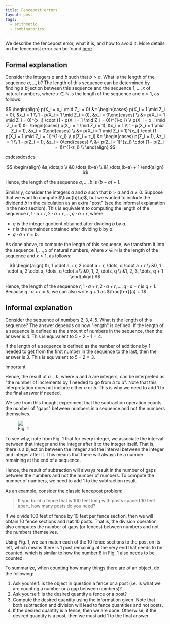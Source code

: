 ```yaml
---
title: Fencepost errors
layout: post
tags:
  - arithmetic
  - combinatorics
---
```

We describe the fencepost error, what it is, and how to avoid it. More details on the fencepost error can be found [here](https://betterexplained.com/articles/learning-how-to-count-avoiding-the-fencepost-problem/).

## Formal explanation
Consider the integers $a$ and $b$ such that $b > a$. What is the length of the sequence $a, \dots, b$? The length of this sequence can be determined by finding a bijection between this sequence and the sequence $1,\dots,x$ of natural numbers, where $x \in \mathbb N$ is the length of the sequence and $x > 1$, as follows:

$$
\begin{align}
p(X_i = x_i \mid Z_i = 0) &= \begin{cases} p(X_i = 1 \mid Z_i = 0), &x_i = 1 \\ 1 - p(X_i = 1 \mid Z_i = 0), &x_i = 0\end{cases} \\
&= p(X_i = 1 \mid Z_i = 0)^{x_i} \cdot (1 - p(X_i = 1 \mid Z_i = 0))^{1-x_i} \\
p(X_i = x_i \mid Z_i = 1) &= \begin{cases} p(X_i = 1 \mid Z_i = 1), &x_i = 1 \\ 1 - p(X_i = 1 \mid Z_i = 1), &x_i = 0\end{cases} \\
&= p(X_i = 1 \mid Z_i = 1)^{x_i} \cdot (1 - p(X_i = 1 \mid Z_i = 1))^{1-x_i} \\
p(Z_i = z_i) &= \begin{cases} p(Z_i = 1), &z_i = 1 \\ 1 - p(Z_i = 1), &z_i = 0\end{cases} \\
&= p(Z_i = 1)^{z_i} \cdot (1 - p(Z_i = 1))^{1-z_i} \\
\end{align}
$$

csdcssdcsdcs

$$
\begin{align}
&a,\dots,b \\
&0,\dots,(b-a) \\
&1,\dots,(b-a) + 1
\end{align}
$$

Hence, the length of the sequence $a,\dots,b$ is $(b-a) + 1$.

Similarly, consider the integers $a$ and $b$ such that $b > a$ and $a \neq 0$. Suppose that we want to compute $\frac{b}{a}$, but we wanted to include the dividend $b$ in the calculation as an extra "post" (see the informal explanation in the next section). This is equivalent to computing the length of the sequence $r, 1 \cdot a + r, 2 \cdot a + r, \dots, q \cdot a + r$, where
* $q$ is the integer quotient obtained after dividing $b$ by $a$.
* $r$ is the remainder obtained after dividing $b$ by $a$.
* $q \cdot a + r = b$.

As done above, to compute the length of this sequence, we transform it into the sequence $1,\dots,x$ of natural numbers, where $x \in \mathbb N$ is the length of the sequence and $x > 1$, as follows:

$$
\begin{align}
&r, 1 \cdot a + r, 2 \cdot a + r, \dots, q \cdot a + r \\
&0, 1 \cdot a, 2 \cdot a, \dots, q \cdot a \\
&0, 1, 2, \dots, q \\
&1, 2, 3, \dots, q + 1
\end{align}
$$

Hence, the length of the sequence $r, 1 \cdot a + r, 2 \cdot a + r, \dots, q \cdot a + r$ is $q + 1$. Because $q \cdot a + r = b$, we can also write $q + 1$ as $\frac{b-r}{a} + 1$.
## Informal explanation
Consider the sequence of numbers $2,3,4,5$. What is the length of this sequence? The answer depends on how "length" is defined. If the length of a sequence is defined as the amount of numbers in the sequence, then the answer is $4$. This is equivalent to $5 - 2 + 1 = 4$.

If the length of a sequence is defined as the number of additions by $1$ needed to get from the first number in the sequence to the last, then the answer is $3$. This is equivalent to $5 - 2 = 3$.

> [!IMPORTANT]  
> Hence, the result of $a - b$, where $a$ and $b$ are integers, can be interpreted as "the number of increments by $1$ needed to go from $b$ to $a$". Note that this interpretation does not include either $a$ or $b$. This is why we need to add $1$ to the final answer if needed.

We see from this thought experiment that the subtraction operation counts the number of "gaps" between numbers in a sequence and not the numbers themselves. 
<figure>
<img src="figures/fencepost.png">
<figcaption>Fig. 1</figcaption>
</figure>
To see why, note from Fig. 1 that for every integer, we associate the interval between that integer and the integer after it to the integer itself. That is, there is a bijection between the integer and the interval between the integer and integer after it. This means that there will always be a number remaining at the end of a sequence.

Hence, the result of subtraction will always result in the number of gaps between the numbers and not the number of numbers. To compute the number of numbers, we need to add $1$ to the subtraction result.

As an example, consider the classic fencepost problem:

> If you build a fence that is $100$ feet long with posts spaced $10$ feet apart, how many posts do you need?

If we divide $100$ feet of fence by $10$ feet per fence section, then we will obtain $10$ fence sections and **not** $10$ posts. That is, the division operation also computes the number of gaps (or fences) between numbers and not the numbers themselves.

Using Fig. 1, we can match each of the $10$ fence sections to the post on its left, which means there is $1$ post remaining at the very end that needs to be counted, which is similar to how the number $8$ in Fig. 1 also needs to be counted.

To summarize, when counting how many things there are of an object, do the following:
1. Ask yourself: is the object in question a fence or a post (i.e. is what we are counting a number or a gap between numbers)?
2. Ask yourself: is the desired quantity a fence or a post?
3. Compute the desired quantity using the information given. Note that both subtraction and division will lead to fence quantities and not posts.
4. If the desired quantity is a fence, then we are done. Otherwise, if the desired quantity is a post, then we must add $1$ to the final answer.


